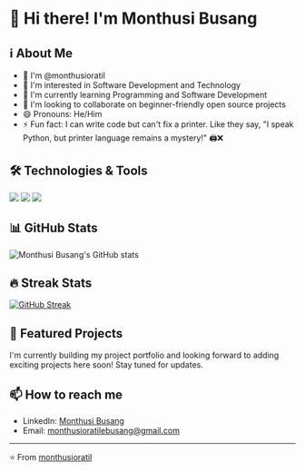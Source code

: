 # 👋 Hi there! I'm Monthusi Busang

## ℹ️ About Me
- 👋 I'm @monthusioratil
- 👀 I'm interested in Software Development and Technology
- 🌱 I'm currently learning Programming and Software Development
- 💞️ I'm looking to collaborate on beginner-friendly open source projects
- 😄 Pronouns: He/Him
- ⚡ Fun fact: I can write code but can't fix a printer. Like they say, "I speak Python, but printer language remains a mystery!" 🖨️❌

## 🛠️ Technologies & Tools
![](https://img.shields.io/badge/Code-JavaScript-informational?style=flat&logo=javascript&logoColor=white&color=2bbc8a)
![](https://img.shields.io/badge/Code-Python-informational?style=flat&logo=python&logoColor=white&color=2bbc8a)
![](https://img.shields.io/badge/Tools-Git-informational?style=flat&logo=git&logoColor=white&color=2bbc8a)

## 📊 GitHub Stats
![Monthusi Busang's GitHub stats](https://github-readme-stats.vercel.app/api?username=monthusioratil&show_icons=true&theme=radical)

## 🔥 Streak Stats
[![GitHub Streak](https://github-readme-streak-stats.herokuapp.com/?user=monthusioratil&theme=dark)](https://git.io/streak-stats)

## 🌟 Featured Projects
I'm currently building my project portfolio and looking forward to adding exciting projects here soon! Stay tuned for updates.

## 📫 How to reach me
- LinkedIn: [Monthusi Busang](mailto:monthusi.busang@botho.ac.bw)
- Email: monthusioratilebusang@gmail.com

---
⭐️ From [monthusioratil](https://github.com/monthusioratil)

<!---
monthusioratil/monthusioratil is a ✨ special ✨ repository because its `README.md` (this file) appears on your GitHub profile.
You can click the Preview link to take a look at your changes.
--->
